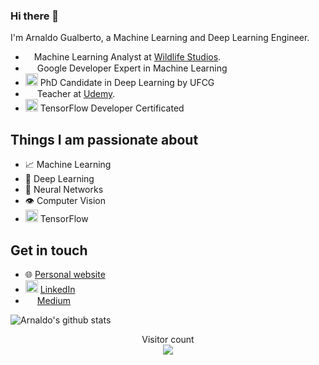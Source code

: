 ### Hi there 👋

I'm Arnaldo Gualberto, a Machine Learning and Deep Learning Engineer.

- <img height="10" src="https://res-2.cloudinary.com/crunchbase-production/image/upload/c_lpad,f_auto,q_auto:eco/pjmgbwnzrj3plho8fmol"> Machine Learning Analyst at [Wildlife Studios](https://www.wildlifestudios.com/).
- <img height="15" src="https://seeklogo.com/images/G/google-developers-logo-3FB15D7DCE-seeklogo.com.png"> Google Developer Expert in Machine Learning
- <img height="20" src="https://nitt.ufcg.edu.br/wp-content/uploads/2017/09/LOGO_UFCG_paralax-279x300.png"> PhD Candidate in Deep Learning by UFCG
- <img height="15" src="https://cdn.worldvectorlogo.com/logos/udemy-1.svg"> Teacher at [Udemy](https://www.udemy.com/course/redes-neurais/?referralCode=34C61CFBEACD87D2FD37). 
- <img height="20" src="https://api.accredible.com/v1/frontend/credential_website_embed_image/badge/23997610"> TensorFlow Developer Certificated

## Things I am passionate about

- 📈 Machine Learning
- 🤖 Deep Learning
- 🧠 Neural Networks
- 👁️ Computer Vision
- <img height="20" src="https://cdn-images-1.medium.com/max/1200/1*iDQvKoz7gGHc6YXqvqWWZQ.png"> TensorFlow

## Get in touch

- 🌐 [Personal website](www.arnaldogualberto.com)
- <img height="20" src="https://i.pinimg.com/originals/ce/09/3c/ce093c7214ad357bb665cfd2f66a8b6b.png"> [LinkedIn](https://www.linkedin.com/in/arnaldo-gualberto/)
- <img height="15" src="https://encrypted-tbn0.gstatic.com/images?q=tbn%3AANd9GcSTghi0H7gitTfXtM-FTY0AkMga34FgWoLFCg&usqp=CAU"> [Medium](medium.com/@arnaldog12)

![Arnaldo's github stats](https://github-readme-stats.vercel.app/api?username=arnaldog12&count_private=true&show_icons=true&theme=algolia)

<p align="center"> 
  Visitor count<br>
  <img src="https://profile-counter.glitch.me/arnaldog12/count.svg" />
</p>
